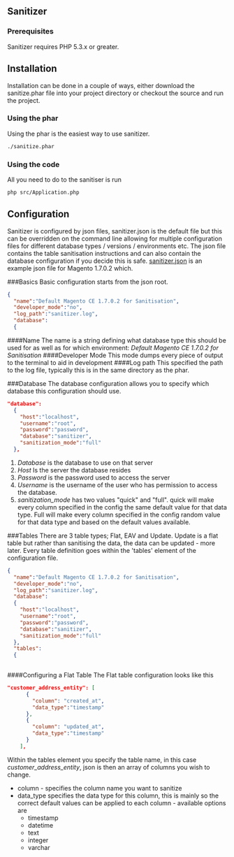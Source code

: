 ## Sanitizer

### Prerequisites

Sanitizer requires PHP 5.3.x or greater.

## Installation

Installation can be done in a couple of ways, either download the sanitize.phar file into your project directory or checkout the source and run the project. 

### Using the phar
Using the phar is the easiest way to use sanitizer. 

```bash
./sanitize.phar
```

### Using the code
All you need to do to the sanitiser is run

```bash
php src/Application.php
```

## Configuration
Sanitizer is configured by json files, sanitizer.json is the default file but this can be overridden on the command line allowing for multiple configuration files for different database types / versions / environments etc. The json file contains the table sanitisation instructions and can also contain the database configuration if you decide this is safe. [sanitizer.json](sanitizer.json) is an example json file for Magento 1.7.0.2 which.

###Basics
Basic configuration starts from the json root. 

```json
{
  "name":"Default Magento CE 1.7.0.2 for Sanitisation",
  "developer_mode":"no",
  "log_path":"sanitizer.log",
  "database":
  {
```
####Name
The name is a string defining what database type this should be used for as well as for which environment: *Default Magento CE 1.7.0.2 for Sanitisation*
####Developer Mode
This mode dumps every piece of output to the terminal to aid in development
####Log path
This specified the path to the log file, typically this is in the same directory as the phar. 

###Database
The database configuration allows you to specify which database this configuration should use. 

```json
"database":
  {
    "host":"localhost",
    "username":"root",
    "password":"password",
    "database":"sanitizer",
    "sanitization_mode":"full"
  },
```

1. _Database_ is the database to use on that server
2. _Host_ Is the server the database resides
3. _Password_ is the password used to access the server
4. _Username_ is the username of the user who has permission to access the database. 
5. _sanitization_mode_ has two values "quick" and "full". quick will make every column specified in the config the same default value for that data type. Full will make every column specified in the config random value for that data type and based on the default values available.

###Tables
There are 3 table types; Flat, EAV and Update. Update is a flat table but rather than sanitising the data, the data can be updated - more later.
Every table definition goes within the 'tables' element of the configuration file. 

```json
{
  "name":"Default Magento CE 1.7.0.2 for Sanitisation",
  "developer_mode":"no",
  "log_path":"sanitizer.log",
  "database":
  {
    "host":"localhost",
    "username":"root",
    "password":"password",
    "database":"sanitizer",
    "sanitization_mode":"full"
  },
  "tables":
  {
   
```

####Configuring a Flat Table
The Flat table configuration looks like this
```json
"customer_address_entity": [
      {
        "column": "created_at",
        "data_type":"timestamp"
      },
      {
        "column": "updated_at",
        "data_type":"timestamp"
      }
    ],
```

Within the tables element you specify the table name, in this case *customer_address_entity*, json is then an array of columns you wish to change. 

* column - specifies the column name you want to sanitize
* data_type specifies the data type for this column, this is mainly so the correct default values can be applied to each column - available options are
   * timestamp
   * datetime
   * text
   * integer
   * varchar


